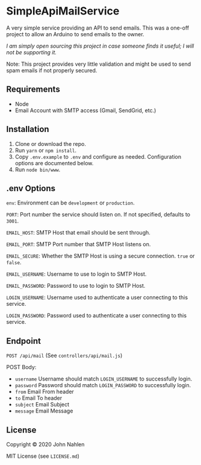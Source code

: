 # SimpleApiMailService

A very simple service providing an API to send emails. This was a one-off project to allow an Arduino to send emails to the owner.

_I am simply open sourcing this project in case someone finds it useful; I will not be supporting it._

Note: This project provides very little validation and might be used to send spam emails if not properly secured.

## Requirements

- Node
- Email Account with SMTP access (Gmail, SendGrid, etc.)

## Installation

1. Clone or download the repo.
2. Run `yarn` or `npm install`.
3. Copy `.env.example` to `.env` and configure as needed. Configuration options are documented below.
4. Run `node bin/www`.

## .env Options

`env`: Environment can be `development` or `production`.

`PORT`: Port number the service should listen on. If not specified, defaults to `3001`.

`EMAIL_HOST`: SMTP Host that email should be sent through.

`EMAIL_PORT`: SMTP Port number that SMTP Host listens on.

`EMAIL_SECURE`: Whether the SMTP Host is using a secure connection. `true` or `false`.

`EMAIL_USERNAME`: Username to use to login to SMTP Host.

`EMAIL_PASSWORD`: Password to use to login to SMTP Host.

`LOGIN_USERNAME`: Username used to authenticate a user connecting to this service.

`LOGIN_PASSWORD`: Password used to authenticate a user connecting to this service.

## Endpoint

`POST /api/mail` (See `controllers/api/mail.js`)

POST Body:

- `username` Username should match `LOGIN_USERNAME` to successfully login.
- `password` Password should match `LOGIN_PASSWORD` to successfully login.
- `from` Email From header
- `to` Email To header
- `subject` Email Subject
- `message` Email Message

## License

Copyright &copy; 2020 John Nahlen

MIT License (see `LICENSE.md`)
